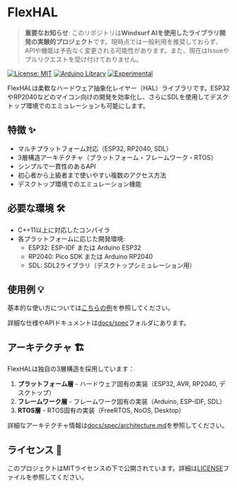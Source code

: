 # FlexHAL

> **重要なお知らせ**: このリポジトリは**Windsurf AIを使用したライブラリ開発の実験的プロジェクト**です。現時点では一般利用を推奨しておらず、APIや機能は予告なく変更される可能性があります。また、現在はIssueやプルリクエストを受け付けておりません。

[![License: MIT](https://img.shields.io/badge/License-MIT-yellow.svg)](https://opensource.org/licenses/MIT)
[![Arduino Library](https://img.shields.io/badge/Arduino-Library-blue)](https://www.arduino.cc/reference/en/libraries/)
[![Experimental](https://img.shields.io/badge/Status-Experimental-red)]()

FlexHALは柔軟なハードウェア抽象化レイヤー（HAL）ライブラリです。ESP32やRP2040などのマイコン向けの開発を効率化し、さらにSDLを使用してデスクトップ環境でのエミュレーションも可能にします。

## 特徴 ✨

- マルチプラットフォーム対応（ESP32, RP2040, SDL）
- 3層構造アーキテクチャ（プラットフォーム・フレームワーク・RTOS）
- シンプルで一貫性のあるAPI
- 初心者から上級者まで使いやすい複数のアクセス方法
- デスクトップ環境でのエミュレーション機能

## 必要な環境 🛠

- C++11以上に対応したコンパイラ
- 各プラットフォームに応じた開発環境:
  - ESP32: ESP-IDF または Arduino ESP32
  - RP2040: Pico SDK または Arduino RP2040
  - SDL: SDL2ライブラリ（デスクトップシミュレーション用）

## 使用例 💡

基本的な使い方については[こちらの例](/examples)を参照してください。

詳細な仕様やAPIドキュメントは[docs/spec](/docs/spec)フォルダにあります。

## アーキテクチャ 🏗️

FlexHALは独自の3層構造を採用しています：

1. **プラットフォーム層** - ハードウェア固有の実装（ESP32, AVR, RP2040, デスクトップ）
2. **フレームワーク層** - フレームワーク固有の実装（Arduino, ESP-IDF, SDL）
3. **RTOS層** - RTOS固有の実装（FreeRTOS, NoOS, Desktop）

詳細なアーキテクチャ情報は[docs/spec/architecture.md](/docs/spec/architecture.md)を参照してください。

## ライセンス 📄

このプロジェクトはMITライセンスの下で公開されています。詳細は[LICENSE](LICENSE)ファイルを参照してください。
